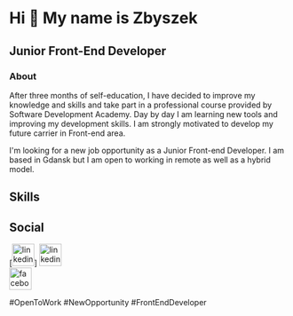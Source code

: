 # Hi 👋 My name is Zbyszek

## Junior Front-End Developer

### About
After three months of self-education, I have decided to improve my knowledge and skills and take part in a professional course provided by Software Development Academy. 
Day by day I am learning new tools and improving my development skills. I am strongly motivated to develop my future carrier in Front-end area.

I'm looking for a new job opportunity as a Junior Front-end Developer. I am based in Gdansk but I am open to working in remote as well as a hybrid model.

## Skills

## Social
[<img src='https://cdn.jsdelivr.net/npm/simple-icons@3.0.1/icons/linkedin.svg' alt='linkedin' height='40'>]
[<img src='https://cdn.jsdelivr.net/npm/simple-icons@3.0.1/icons/linkedin.svg' alt='linkedin' height='40'>](https://www.linkedin.com/in/https://www.linkedin.com/in/zbigniew-kulczy%C5%84ski-00060162//)  
[<img src='https://cdn.jsdelivr.net/npm/simple-icons@3.0.1/icons/facebook.svg' alt='facebook' height='40'>](https://www.facebook.com/https://www.facebook.com/zbigniew.kulczynsk)  





#OpenToWork
#NewOpportunity
#FrontEndDeveloper

<!--
**ZbigniewKulczynski1984/ZbigniewKulczynski1984** is a ✨ _special_ ✨ repository because its `README.md` (this file) appears on your GitHub profile.

Here are some ideas to get you started:


-->
